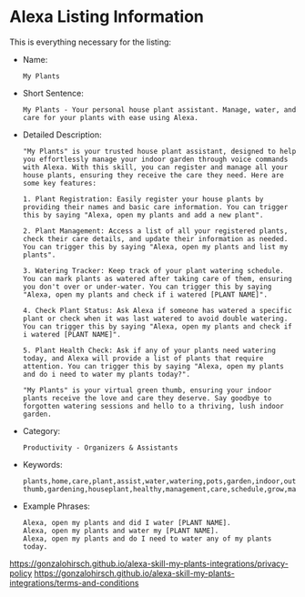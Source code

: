 # Alexa Listing Information

This is everything necessary for the listing:

- Name:
  ```
  My Plants
  ```
- Short Sentence:
  ```
  My Plants - Your personal house plant assistant. Manage, water, and care for your plants with ease using Alexa.
  ```
- Detailed Description:

  ```
  "My Plants" is your trusted house plant assistant, designed to help you effortlessly manage your indoor garden through voice commands with Alexa. With this skill, you can register and manage all your house plants, ensuring they receive the care they need. Here are some key features:

  1. Plant Registration: Easily register your house plants by providing their names and basic care information. You can trigger this by saying "Alexa, open my plants and add a new plant".

  2. Plant Management: Access a list of all your registered plants, check their care details, and update their information as needed. You can trigger this by saying "Alexa, open my plants and list my plants".

  3. Watering Tracker: Keep track of your plant watering schedule. You can mark plants as watered after taking care of them, ensuring you don't over or under-water. You can trigger this by saying "Alexa, open my plants and check if i watered [PLANT NAME]".

  4. Check Plant Status: Ask Alexa if someone has watered a specific plant or check when it was last watered to avoid double watering. You can trigger this by saying "Alexa, open my plants and check if i watered [PLANT NAME]".

  5. Plant Health Check: Ask if any of your plants need watering today, and Alexa will provide a list of plants that require attention. You can trigger this by saying "Alexa, open my plants and do i need to water my plants today?".

  "My Plants" is your virtual green thumb, ensuring your indoor plants receive the love and care they deserve. Say goodbye to forgotten watering sessions and hello to a thriving, lush indoor garden.
  ```

- Category:
  ```
  Productivity - Organizers & Assistants
  ```
- Keywords:
  ```
  plants,home,care,plant,assist,water,watering,pots,garden,indoor,outdoor,green thumb,gardening,houseplant,healthy,management,care,schedule,grow,maintain,gardener,health,tips,tracker
  ```
- Example Phrases:
  ```
  Alexa, open my plants and did I water [PLANT NAME].
  Alexa, open my plants and water my [PLANT NAME].
  Alexa, open my plants and do I need to water any of my plants today.
  ```

https://gonzalohirsch.github.io/alexa-skill-my-plants-integrations/privacy-policy
https://gonzalohirsch.github.io/alexa-skill-my-plants-integrations/terms-and-conditions
